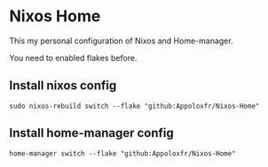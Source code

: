 # Nixos Home

This my personal configuration of Nixos and Home-manager.

You need to enabled flakes before.

## Install nixos config

```shell
sudo nixos-rebuild switch --flake "github:Appoloxfr/Nixos-Home"
```

## Install home-manager config

```shell
home-manager switch --flake "github:Appoloxfr/Nixos-Home"
```
